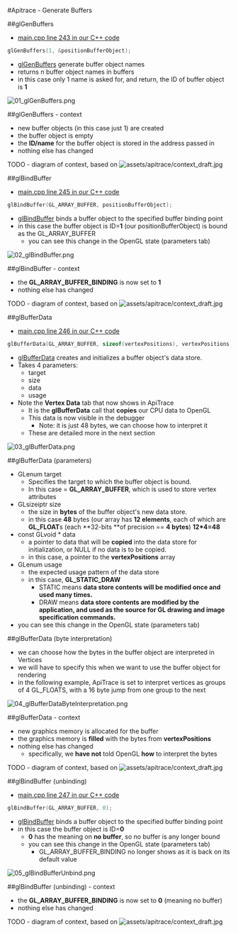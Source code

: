#Apitrace - Generate Buffers

##glGenBuffers

- [main.cpp line 243 in our C++ code](https://github.com/shearer12345/graphics_examples_in_git_branches/blob/glTraingleWhiteWithApiTrace/main.cpp#L243)
```C++
glGenBuffers(1, &positionBufferObject);
```

- [glGenBuffers](https://www.opengl.org/sdk/docs/man4/html/glGenBuffers.xhtml) generate buffer object names
- returns n buffer object names in buffers
- in this case only 1 name is asked for, and return, the ID of buffer object is **1**

![01_glGenBuffers.png](assets/apitrace/05_glGenBuffers/01_glGenBuffers.png)

##glGenBuffers - context

- new buffer objects (in this case just 1) are created
- the buffer object is empty
- the **ID/name** for the buffer object is stored in the address passed in
- nothing else has changed

TODO - diagram of context, based on ![assets/apitrace/context_draft.jpg](assets/apitrace/context_draft_placeholder.jpg)

##glBindBuffer

- [main.cpp line 245 in our C++ code](https://github.com/shearer12345/graphics_examples_in_git_branches/blob/glTraingleWhiteWithApiTrace/main.cpp#L245)
```C++
glBindBuffer(GL_ARRAY_BUFFER, positionBufferObject);
```

- [glBindBuffer](https://www.opengl.org/sdk/docs/man4/html/glBindBuffer.xhtml) binds a buffer object to the specified buffer binding point
- in this case the buffer object is ID=**1** (our positionBufferObject) is bound as the GL\_ARRAY\_BUFFER
    - you can see this change in the OpenGL state (parameters tab)

![02_glBindBuffer.png](assets/apitrace/05_glGenBuffers/02_glBindBuffer.png)

##glBindBuffer - context

- the **GL\_ARRAY\_BUFFER\_BINDING** is now set to **1**
- nothing else has changed

TODO - diagram of context, based on ![assets/apitrace/context_draft.jpg](assets/apitrace/context_draft_placeholder.jpg)

##glBufferData

- [main.cpp line 246 in our C++ code](https://github.com/shearer12345/graphics_examples_in_git_branches/blob/glTraingleWhiteWithApiTrace/main.cpp#L246)
```C++
glBufferData(GL_ARRAY_BUFFER, sizeof(vertexPositions), vertexPositions, GL_STATIC_DRAW);
```

- [glBufferData](https://www.opengl.org/sdk/docs/man4/html/glBufferData.xhtml) creates and initializes a buffer object's data store.
- Takes 4 parameters:
    - target
    - size
    - data
    - usage
- Note the **Vertex Data** tab that now shows in ApiTrace
    - It is the **glBufferData** call that **copies** our CPU data to OpenGL
    - This data is now visible in the debugger
        - Note: it is just 48 bytes, we can choose how to interpret it
    - These are detailed more in the next section

![03_glBufferData.png](assets/apitrace/05_glGenBuffers/03_glBufferData.png)

##glBufferData (parameters)

- GLenum target
    - Specifies the target to which the buffer object is bound.
    - In this case = **GL\_ARRAY\_BUFFER**, which is used to store vertex attributes
- GLsizeiptr size
    - the size in **bytes** of the buffer object's new data store.
    - in this case **48** bytes (our array has **12 elements**, each of which are **GL_FLOAT**s (each **32-bits **of precision == **4 bytes**)  **12*4=48**
- const GLvoid * data
    - a pointer to data that will be **copied** into the data store for initialization, or NULL if no data is to be copied.
    - in this case, a pointer to the **vertexPositions** array
- GLenum usage
    - the expected usage pattern of the data store
    - in this case, **GL\_STATIC\_DRAW**
        - STATIC means **data store contents will be modified once and used many times.**
        - DRAW means **data store contents are modified by the application, and used as the source for GL drawing and image specification commands.**
- you can see this change in the OpenGL state (parameters tab)


##glBufferData (byte interpretation)

- we can choose how the bytes in the buffer object are interpreted in Vertices
- we will have to specify this when we want to use the buffer object for rendering
- in the following example, ApiTrace is set to interpret vertices as groups of 4 GL_FLOATS, with a 16 byte jump from one group to the next

![04_glBufferDataByteInterpretation.png](assets/apitrace/05_glGenBuffers/04_glBufferDataByteInterpretation.png)

##glBufferData - context

- new graphics memory is allocated for the buffer
- the graphics memory is **filled** with the bytes from **vertexPositions**
- nothing else has changed
    - specifically, we **have not** told OpenGL **how** to interpret the bytes

TODO - diagram of context, based on ![assets/apitrace/context_draft.jpg](assets/apitrace/context_draft_placeholder.jpg)

##glBindBuffer (unbinding)

- [main.cpp line 247 in our C++ code](https://github.com/shearer12345/graphics_examples_in_git_branches/blob/glTraingleWhiteWithApiTrace/main.cpp#L247)
```C++
glBindBuffer(GL_ARRAY_BUFFER, 0);
```

- [glBindBuffer](https://www.opengl.org/sdk/docs/man4/html/glBindBuffer.xhtml) binds a buffer object to the specified buffer binding point
- in this case the buffer object is ID=**0**
    - **0** has the meaning on **no buffer**, so no buffer is any longer bound
    - you can see this change in the OpenGL state (parameters tab)
        - GL\_ARRAY\_BUFFER\_BINDING no longer shows as it is back on its default value

![05_glBindBufferUnbind.png](assets/apitrace/05_glGenBuffers/05_glBindBufferUnbind.png)

##glBindBuffer (unbinding) - context

- the **GL\_ARRAY\_BUFFER\_BINDING** is now set to **0** (meaning no buffer)
- nothing else has changed

TODO - diagram of context, based on ![assets/apitrace/context_draft.jpg](assets/apitrace/context_draft_placeholder.jpg)

